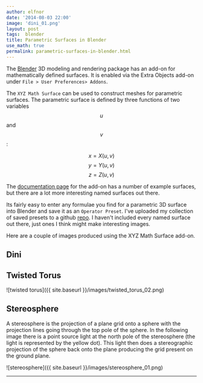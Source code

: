 ```yaml
---
author: elfnor
date: '2014-08-03 22:00'
image: 'dini_01.png'
layout: post
tags:  blender
title: Parametric Surfaces in Blender
use_math: true
permalink: parametric-surfaces-in-blender.html
---
```


The [Blender](http://www.blender.org/) 3D modeling and rendering package has an add-on for mathematically defined surfaces. It is enabled via the Extra Objects add-on under `File > User Preferences> Addons`.

The `XYZ Math Surface` can be used to construct meshes for parametric surfaces. The parametric surface is defined by three functions of two variables $$u$$ and $$v$$:

$$
x = X(u,v)
$$
$$
y = Y(u,v)
$$
$$
z = Z(u,v)
$$

The [documentation page](http://wiki.blender.org/index.php/Extensions:2.6/Py/Scripts/Add_Mesh/Add_3d_Function_Surface) for the add-on has a number of example surfaces, but there are a lot more interesting named surfaces out there.

Its fairly easy to enter any formulae you find for a parametric 3D surface into Blender and save it as an `Operator Preset`. I\'ve uploaded my collection of saved presets to a github [repo](https://github.com/elfnor/blender_XYZ_surface_presets). I haven\'t included every named surface out there, just ones I think might make interesting images.

Here are a couple of images produced using the XYZ Math Surface add-on.

## Dini

## Twisted Torus

![twisted torus]({{ site.baseurl }}/images/twisted_torus_02.png)

## Stereosphere

A stereosphere is the projection of a plane grid onto a sphere with the projection lines going through the top pole of the sphere. In the following image there is a point source light at the north pole of the stereosphere (the light is represented by the yellow dot). This light then does a stereographic projection of the sphere back onto the plane producing the grid present on the ground plane.

![stereosphere]({{ site.baseurl }}/images/stereosphere_01.png)

------------------------------------------------------------------------
